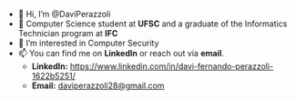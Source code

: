 - 👋 Hi, I’m @DaviPerazzoli
- 📖 Computer Science student at **UFSC** and a graduate of the Informatics Technician program at **IFC**
- 👀 I’m interested in Computer Security
- 📫 You can find me on **LinkedIn** or reach out via **email**.
  - **LinkedIn:** https://www.linkedin.com/in/davi-fernando-perazzoli-1622b5251/
  - **Email:** daviperazzoli28@gmail.com

<!---
DaviPerazzoli/DaviPerazzoli is a ✨ special ✨ repository because its `README.md` (this file) appears on your GitHub profile.
You can click the Preview link to take a look at your changes.
--->
